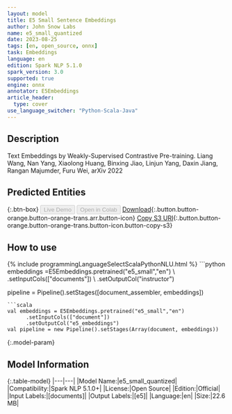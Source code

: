 ```yaml
---
layout: model
title: E5 Small Sentence Embeddings
author: John Snow Labs
name: e5_small_quantized
date: 2023-08-25
tags: [en, open_source, onnx]
task: Embeddings
language: en
edition: Spark NLP 5.1.0
spark_version: 3.0
supported: true
engine: onnx
annotator: E5Embeddings
article_header:
  type: cover
use_language_switcher: "Python-Scala-Java"
---
```


## Description

Text Embeddings by Weakly-Supervised Contrastive Pre-training. Liang Wang, Nan Yang, Xiaolong Huang, Binxing Jiao, Linjun Yang, Daxin Jiang, Rangan Majumder, Furu Wei, arXiv 2022

## Predicted Entities



{:.btn-box}
<button class="button button-orange" disabled>Live Demo</button>
<button class="button button-orange" disabled>Open in Colab</button>
[Download](https://s3.amazonaws.com/auxdata.johnsnowlabs.com/public/models/e5_small_quantized_en_5.1.0_3.0_1692963474009.zip){:.button.button-orange.button-orange-trans.arr.button-icon}
[Copy S3 URI](s3://auxdata.johnsnowlabs.com/public/models/e5_small_quantized_en_5.1.0_3.0_1692963474009.zip){:.button.button-orange.button-orange-trans.button-icon.button-copy-s3}

## How to use



<div class="tabs-box" markdown="1">
{% include programmingLanguageSelectScalaPythonNLU.html %}
```python
embeddings =E5Embeddings.pretrained("e5_small","en") \
            .setInputCols(["documents"]) \
            .setOutputCol("instructor")

pipeline = Pipeline().setStages([document_assembler, embeddings])
```
```scala
val embeddings = E5Embeddings.pretrained("e5_small","en")
      .setInputCols(["document"])
      .setOutputCol("e5_embeddings")
val pipeline = new Pipeline().setStages(Array(document, embeddings))
```
</div>

{:.model-param}
## Model Information

{:.table-model}
|---|---|
|Model Name:|e5_small_quantized|
|Compatibility:|Spark NLP 5.1.0+|
|License:|Open Source|
|Edition:|Official|
|Input Labels:|[documents]|
|Output Labels:|[e5]|
|Language:|en|
|Size:|22.6 MB|